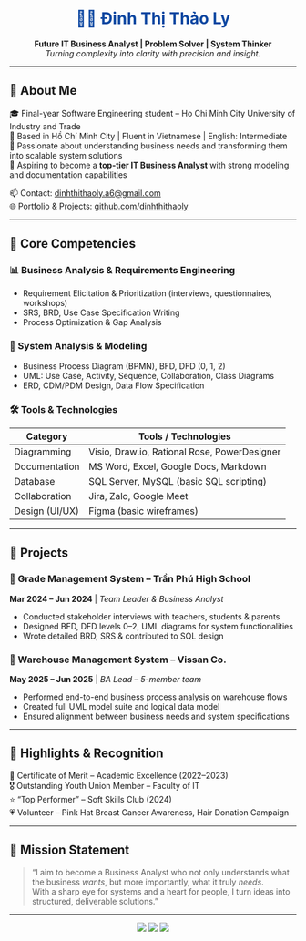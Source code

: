 <h1 align="center" style="color:#0d47a1;">👩‍💻 Đinh Thị Thảo Ly</h1>
<p align="center">
  <b>Future IT Business Analyst | Problem Solver | System Thinker</b><br>
  <i>Turning complexity into clarity with precision and insight.</i>
</p>

---

## 🔹 About Me

🎓 Final-year Software Engineering student – Ho Chi Minh City University of Industry and Trade  
📍 Based in Hồ Chí Minh City | Fluent in Vietnamese | English: Intermediate  
🧠 Passionate about understanding business needs and transforming them into scalable system solutions  
🎯 Aspiring to become a **top-tier IT Business Analyst** with strong modeling and documentation capabilities  

📫 Contact: [dinhthithaoly.a6@gmail.com](mailto:dinhthithaoly.a6@gmail.com)  
🌐 Portfolio & Projects: [github.com/dinhthithaoly](https://github.com/dinhthithaoly)

---

## 🔹 Core Competencies

### 📊 Business Analysis & Requirements Engineering
- Requirement Elicitation & Prioritization (interviews, questionnaires, workshops)
- SRS, BRD, Use Case Specification Writing
- Process Optimization & Gap Analysis

### 🧩 System Analysis & Modeling
- Business Process Diagram (BPMN), BFD, DFD (0, 1, 2)
- UML: Use Case, Activity, Sequence, Collaboration, Class Diagrams
- ERD, CDM/PDM Design, Data Flow Specification

### 🛠 Tools & Technologies

| Category       | Tools / Technologies                           |
|----------------|-------------------------------------------------|
| Diagramming    | Visio, Draw.io, Rational Rose, PowerDesigner    |
| Documentation  | MS Word, Excel, Google Docs, Markdown           |
| Database       | SQL Server, MySQL (basic SQL scripting)         |
| Collaboration  | Jira, Zalo, Google Meet                         |
| Design (UI/UX) | Figma (basic wireframes)                        |

---

## 🔹 Projects

### 📌 Grade Management System – Trần Phú High School  
**Mar 2024 – Jun 2024** | *Team Leader & Business Analyst*  
- Conducted stakeholder interviews with teachers, students & parents  
- Designed BFD, DFD levels 0–2, UML diagrams for system functionalities  
- Wrote detailed BRD, SRS & contributed to SQL design

### 📌 Warehouse Management System – Vissan Co.  
**May 2025 – Jun 2025** | *BA Lead – 5-member team*  
- Performed end-to-end business process analysis on warehouse flows  
- Created full UML model suite and logical data model  
- Ensured alignment between business needs and system specifications

---

## 🔹 Highlights & Recognition

🏅 Certificate of Merit – Academic Excellence (2022–2023)  
🎖️ Outstanding Youth Union Member – Faculty of IT  
⭐ “Top Performer” – Soft Skills Club (2024)  
💗 Volunteer – Pink Hat Breast Cancer Awareness, Hair Donation Campaign

---

## 🔹 Mission Statement

> “I aim to become a Business Analyst who not only understands what the business *wants*, but more importantly, what it truly *needs*.  
> With a sharp eye for systems and a heart for people, I turn ideas into structured, deliverable solutions.”

---

<p align="center">
  <img src="https://img.shields.io/badge/Business_Analyst-Future-blue?style=for-the-badge&logo=databricks">
  <img src="https://img.shields.io/badge/System_Thinking-Strong-blue?style=for-the-badge&logo=gitbook">
  <img src="https://img.shields.io/badge/Women_in_Tech-Proud-blue?style=for-the-badge&logo=heroku">
</p>
